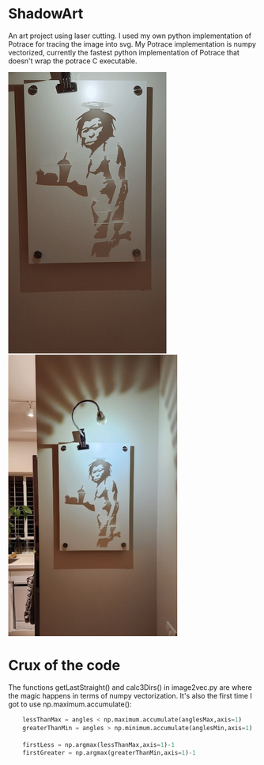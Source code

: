 # ShadowArt

An art project using laser cutting.
I used my own python implementation of Potrace for tracing the image into svg.
My Potrace implementation is numpy vectorized, currently the fastest python implementation of Potrace that doesn't wrap the potrace C executable.

![](made/caveman.gif) <img src="made/cavemanDone.jpg" height="569">

# Crux of the code
The functions getLastStraight() and calc3Dirs() in image2vec.py are where the magic happens in terms of numpy vectorization.
It's also the first time I got to use np.maximum.accumulate():

```python
    lessThanMax = angles < np.maximum.accumulate(anglesMax,axis=1)
    greaterThanMin = angles > np.minimum.accumulate(anglesMin,axis=1)
    
    firstLess = np.argmax(lessThanMax,axis=1)-1
    firstGreater = np.argmax(greaterThanMin,axis=1)-1
```
